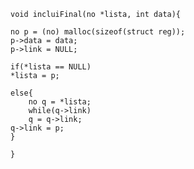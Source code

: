 	void incluiFinal(no *lista, int data){
		
	no p = (no) malloc(sizeof(struct reg));
	p->data = data;
	p->link = NULL;
	
	if(*lista == NULL)
	*lista = p;
	
	else{
		no q = *lista;
		while(q->link)
		q = q->link;
	q->link = p;
	}

	}
